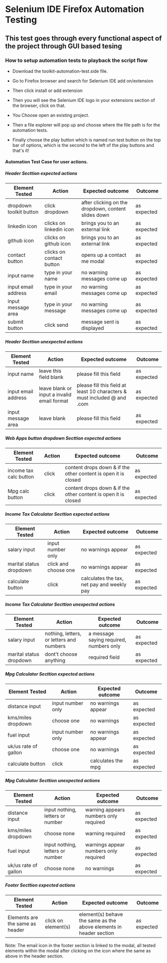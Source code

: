 # Selenium IDE Firefox Automation Testing

## This test goes through every functional aspect of the project through GUI based tesing 

### How to setup automation tests to playback the script flow

- Download the toolkit-automation-test.side file.

- Go to Firefox browser and search for Selenium IDE add on/extension

- Then click install or add extension

- Then you will see the Selenium IDE logo in your extensions section of the browser, click on that.

- You Choose open an existing project.

- Then a file explorer will pop up and choose where the file path is for the automation tests.

- Finally choose the play button which is named run test button on the top bar of options, which is the second to the left of the play buttons and that's it! 



#### **Automation Test Case for user actions.**

##### **Header Secttion expected actions** 

| Element Tested | Action | Expected outcome | Outcome |
| --- | --- | --- | --- |
| dropdown toolkit button | click dropdown | after clicking on the dropdown, content slides down | as expected |
| linkedin icon | clicks on linkedin icon | brings you to an external link | as expected |
| github icon | clicks on github icon | brings you to an external link | as expected |
| contact button | clicks on contact button | opens up a contact me modal | as expected |
| input name | type in your name | no warning messages come up | as expected |
| input email address | type in your email | no warning messages come up | as expected |
| input message area | type in your message | no warning messages come up | as expected |
| submit button | click send | message sent is displayed | as expected |


##### **Header Secttion unexpected actions** 

| Element Tested | Action | Expected outcome | Outcome |
| --- | --- | --- | --- |
| input name | leave this field blank | please fill this field | as expected |
| input email address | leave blank or input a invalid email format | please fill this field at least 10 characters & must included @ and .com | as expected |
| input message area | leave blank | please fill this field | as expected |


##### **Web Apps button dropdown Secttion expected actions** 

| Element Tested | Action | Expected outcome | Outcome |
| --- | --- | --- | --- |
| income tax calc button | click | content drops down & if the other content is open it is closed | as expected |
| Mpg calc button | click | content drops down & if the other content is open it is closed | as expected |

##### **Income Tax Calculator Secttion expected actions** 

| Element Tested | Action | Expected outcome | Outcome |
| --- | --- | --- | --- |
| salary input | input number only | no warnings appear | as expected |
| marital status dropdown | click and choose one | no warnings appear | as expected |
| calculate button | click | calculates the tax, net pay and weekly pay| as expected |

##### **Income Tax Calculator Secttion unexpected actions** 

| Element Tested | Action | Expected outcome | Outcome |
| --- | --- | --- | --- |
| salary input | nothing, letters, or letters and numbers | a message saying required, numbers only | as expected |
| marital status dropdown | dont't choose anything | required field | as expected |

##### **Mpg Calculator Secttion expected actions** 

| Element Tested | Action | Expected outcome | Outcome |
| --- | --- | --- | --- |
| distance input | input number only | no warnings appear | as expected |
| kms/miles dropdown | choose one | no warnings | as expected |
| fuel input | input number only | no warnings appear | as expected |
| uk/us rate of gallon | choose one | no warnings | as expected |
| calculate button | click | calculates the mpg | as expected |

##### **Mpg Calculator Secttion unexpected actions** 

| Element Tested | Action | Expected outcome | Outcome |
| --- | --- | --- | --- |
| distance input | input nothing, letters or number | warning appears numbers only required | as expected |
| kms/miles dropdown | choose none | warning required | as expected |
| fuel input | input nothing, letters or number | warnings appear numbers only required | as expected |
| uk/us rate of gallon | choose none | no warnings | as expected |

##### **Footer Secttion expected actions** 

| Element Tested | Action | Expected outcome | Outcome |
| --- | --- | --- | --- |
| Elements are the same as header | click on element(s) | element(s) behave the same as the above elements in header section | as expected |

Note: The email icon in the footer section is linked to the modal, all tested elements within the modal after clicking on the icon where the same as above in the header section.
